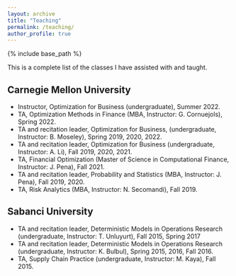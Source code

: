 ```yaml
---
layout: archive
title: "Teaching"
permalink: /teaching/
author_profile: true
---
```


{% include base_path %}


This is a complete list of the classes I have assisted with and taught.

## Carnegie Mellon University

* Instructor, Optimization for Business (undergraduate), Summer 2022.
* TA, Optimization Methods in Finance (MBA, Instructor: G. Cornuejols), Spring 2022.
* TA and recitation leader, Optimization for Business, (undergraduate, Instructor: B. Moseley), Spring 2019, 2020, 2022.
* TA and recitation leader, Optimization for Business (undergraduate, Instructor: A. Li), Fall 2019, 2020, 2021.
* TA, Financial Optimization (Master of Science in Computational Finance, Instructor: J. Pena), Fall 2021. 
* TA and recitation leader, Probability and Statistics (MBA, Instructor: J. Pena), Fall 2019, 2020.
* TA, Risk Analytics (MBA, Instructor: N. Secomandi), Fall 2019.

 
## Sabanci University

* TA and recitation leader, Deterministic Models in Operations Research (undergraduate, Instructor: T. Unluyurt), Fall 2015, Spring 2017
* TA and recitation leader, Deterministic Models in Operations Research (undergraduate, Instructor: K. Bulbul), Spring 2015, 2016, Fall 2016.
* TA, Supply Chain Practice (undergraduate, Instructor: M. Kaya), Fall 2015.
